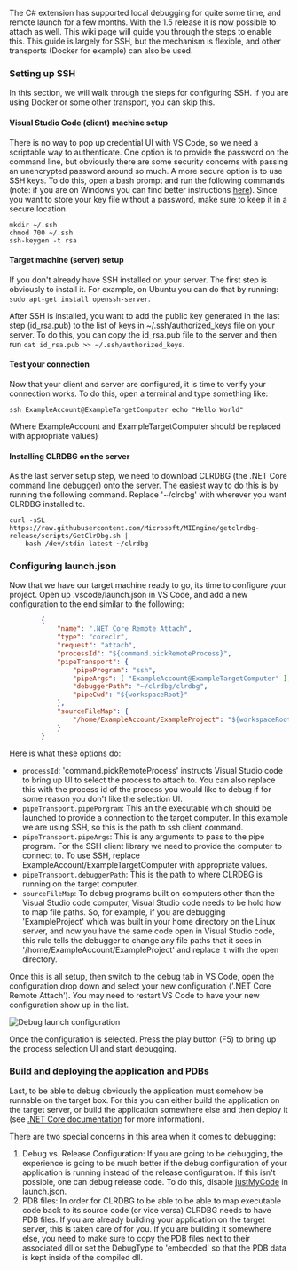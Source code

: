 The C# extension has supported local debugging for quite some time, and remote launch for a few months. With the 1.5 release it is now possible to attach as well. This wiki page will guide you through the steps to enable this. This guide is largely for SSH, but the mechanism is flexible, and other transports (Docker for example) can also be used.

### Setting up SSH

In this section, we will walk through the steps for configuring SSH. If you are using Docker or some other transport, you can skip this.

#### Visual Studio Code (client) machine setup

There is no way to pop up credential UI with VS Code, so we need a scriptable way to authenticate. One option is to provide the password on the command line, but obviously there are some security concerns with passing an unencrypted password around so much. A more secure option is to use SSH keys. To do this, open a bash prompt and run the following commands (note: if you are on Windows you can find better instructions [here](https://github.com/Microsoft/MIEngine/wiki/Offroad-Debugging-of-.NET-Core-on-Linux---OSX-from-Visual-Studio#ssh)). Since you want to store your key file without a password, make sure to keep it in a secure location.

```
mkdir ~/.ssh
chmod 700 ~/.ssh
ssh-keygen -t rsa
```

#### Target machine (server) setup

If you don't already have SSH installed on your server. The first step is obviously to install it. For example, on Ubuntu you can do that by running: `sudo apt-get install openssh-server`.

After SSH is installed, you want to add the public key generated in the last step (id_rsa.pub) to the list of keys in ~/.ssh/authorized_keys file on your server. To do this, you can copy the id_rsa.pub file to the server and then run `cat id_rsa.pub >> ~/.ssh/authorized_keys`.

#### Test your connection

Now that your client and server are configured, it is time to verify your connection works. To do this, open a terminal and type something like:

```
ssh ExampleAccount@ExampleTargetComputer echo "Hello World"
```

(Where ExampleAccount and ExampleTargetComputer should be replaced with appropriate values)

#### Installing CLRDBG on the server

As the last server setup step, we need to download CLRDBG (the .NET Core command line debugger) onto the server. The easiest way to do this is by running the following command. Replace '~/clrdbg' with wherever you want CLRDBG installed to.

    curl -sSL https://raw.githubusercontent.com/Microsoft/MIEngine/getclrdbg-release/scripts/GetClrDbg.sh | 
        bash /dev/stdin latest ~/clrdbg

### Configuring launch.json

Now that we have our target machine ready to go, its time to configure your project. Open up .vscode/launch.json in VS Code, and add a new configuration to the end similar to the following:

```json
        {
            "name": ".NET Core Remote Attach",
            "type": "coreclr",
            "request": "attach",
            "processId": "${command.pickRemoteProcess}",
            "pipeTransport": {
                "pipeProgram": "ssh",
                "pipeArgs": [ "ExampleAccount@ExampleTargetComputer" ],
                "debuggerPath": "~/clrdbg/clrdbg",
                "pipeCwd": "${workspaceRoot}"
            },
            "sourceFileMap": {
                "/home/ExampleAccount/ExampleProject": "${workspaceRoot}"
            }
        }
```

Here is what these options do:
* `processId`: 'command.pickRemoteProcess' instructs Visual Studio code to bring up UI to select the process to attach to. You can also replace this with the process id of the process you would like to debug if for some reason you don't like the selection UI.
* `pipeTransport.pipePorgram`: This an the executable which should be launched to provide a connection to the target computer. In this example we are using SSH, so this is the path to ssh client command.
* `pipeTransport.pipeArgs`: This is any arguments to pass to the pipe program. For the SSH client library we need to provide the computer to connect to. To use SSH, replace ExampleAccount/ExampleTargetComputer with appropriate values.
* `pipeTransport.debuggerPath`: This is the path to where CLRDBG is running on the target computer.
* `sourceFileMap`: To debug programs built on computers other than the Visual Studio code computer, Visual Studio code needs to be hold how to map file paths. So, for example, if you are debugging 'ExampleProject' which was built in your home directory on the Linux server, and now you have the same code open in Visual Studio code, this rule tells the debugger to change any file paths that it sees in '/home/ExampleAccount/ExampleProject' and replace it with the open directory.

Once this is all setup, then switch to the debug tab in VS Code, open the configuration drop down and select your new configuration ('.NET Core Remote Attach'). You may need to restart VS Code to have your new configuration show up in the list.

![Debug launch configuration](https://raw.githubusercontent.com/wiki/OmniSharp/omnisharp-vscode/images/debug-launch-configurations-remote-attach.png)

Once the configuration is selected. Press the play button (F5) to bring up the process selection UI and start debugging.

### Build and deploying the application and PDBs

Last, to be able to debug obviously the application must somehow be runnable on the target box. For this you can either build the application on the target server, or build the application somewhere else and then deploy it (see [.NET Core documentation](https://docs.microsoft.com/en-us/dotnet/articles/core/deploying/index) for more information).

There are two special concerns in this area when it comes to debugging:

1. Debug vs. Release Configuration: If you are going to be debugging, the experience is going to be much better if the debug configuration of your application is running instead of the release configuration. If this isn't possible, one can debug release code. To do this, disable [justMyCode](https://github.com/OmniSharp/omnisharp-vscode/blob/release/debugger.md#just-my-code) in launch.json.
2. PDB files: In order for CLRDBG to be able to be able to map executable code back to its source code (or vice versa) CLRDBG needs to have PDB files. If you are already building your application on the target server, this is taken care of for you. If you are building it somewhere else, you need to make sure to copy the PDB files next to their associated dll or set the DebugType to 'embedded' so that the PDB data is kept inside of the compiled dll.
